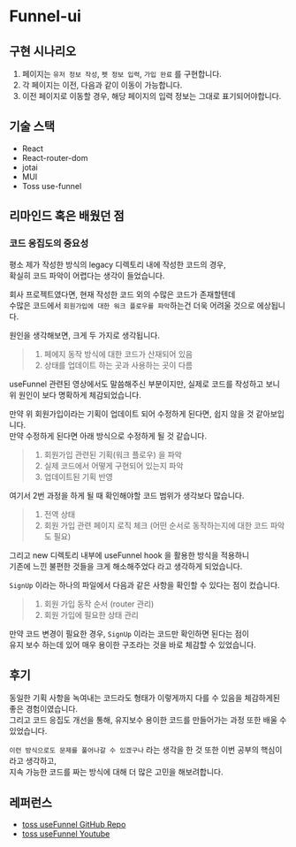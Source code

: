 # Funnel-ui

## 구현 시나리오

1. 페이지는 `유저 정보 작성`, `펫 정보 입력`, `가입 완료` 를 구현합니다.
2. 각 페이지는 이전, 다음과 같이 이동이 가능합니다.
3. 이전 페이지로 이동할 경우, 해당 페이지의 입력 정보는 그대로 표기되어야합니다.

## 기술 스택

- React
- React-router-dom
- jotai
- MUI
- Toss use-funnel

## 리마인드 혹은 배웠던 점

### 코드 응집도의 중요성

평소 제가 작성한 방식의 legacy 디렉토리 내에 작성한 코드의 경우,<br />
확실히 코드 파악이 어렵다는 생각이 들었습니다.

회사 프로젝트였다면, 현재 작성한 코드 외의 수많은 코드가 존재할텐데<br />
수많은 코드에서 `회원가입에 대한 워크 플로우를 파악`하는건 더욱 어려울 것으로 에상됩니다.

원인을 생각해보면, 크게 두 가지로 생각됩니다.

> 1. 페에지 동작 방식에 대한 코드가 산재되어 있음
> 2. 상태를 업데이트 하는 곳과 사용하는 곳이 다름

useFunnel 관련된 영상에서도 말씀해주신 부분이지만, 실제로 코드를 작성하고 보니<br />
위 원인이 보다 명확하게 체감되었습니다.

만약 위 회원가입이라는 기획이 업데이트 되어 수정하게 된다면, 쉽지 않을 것 같아보입니다.<br />
만약 수정하게 된다면 아래 방식으로 수정하게 될 것 같습니다.

> 1. 회원가입 관련된 기획(워크 플로우) 을 파악
> 2. 실제 코드에서 어떻게 구현되어 있는지 파악
> 3. 업데이트된 기획 반영

여기서 2번 과정을 하게 될 때 확인해야할 코드 범위가 생각보다 많습니다.<br />

> 1. 전역 상태
> 2. 회원 가입 관련 페이지 로직 체크 (어떤 순서로 동작하는지에 대한 코드 파악도 필요)

그리고 new 디렉토리 내부에 useFunnel hook 을 활용한 방식을 적용하니<br />
기존에 느낀 불편한 것들을 크게 해소해주었다 라고 생각하게 되었습니다.

`SignUp` 이라는 하나의 파일에서 다음과 같은 사항을 확인할 수 있다는 점이 컸습니다.

> 1. 회원 가입 동작 순서 (router 관리)
> 2. 회원 가입에 필요한 상태 관리

만약 코드 변경이 필요한 경우, `SignUp` 이라는 코드만 확인하면 된다는 점이<br />
유지 보수 하는데 있어 매우 용이한 구조라는 것을 바로 체감할 수 있었습니다.

## 후기

동일한 기획 사항을 녹여내는 코드라도 형태가 이렇게까지 다를 수 있음을 체감하게된 좋은 경험이였습니다.<br />
그리고 코드 응집도 개선을 통해, 유지보수 용이한 코드를 만들어가는 과정 또한 배울 수 있었습니다.

`이런 방식으로도 문제를 풀어나갈 수 있겠구나` 라는 생각을 한 것 또한 이번 공부의 핵심이라고 생각하고,<br />
지속 가능한 코드를 짜는 방식에 대해 더 많은 고민을 해보려합니다.

## 레퍼런스

- [toss useFunnel GitHub Repo](https://github.com/toss/use-funnel)
- [toss useFunnel Youtube](https://youtu.be/NwLWX2RNVcw?si=OD__5JsEwIGi-URE)

